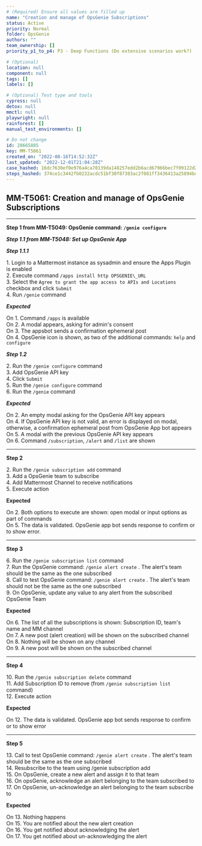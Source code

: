 ```yaml
---
# (Required) Ensure all values are filled up
name: "Creation and manage of OpsGenie Subscriptions"
status: Active
priority: Normal
folder: OpsGenie
authors: ""
team_ownership: []
priority_p1_to_p4: P3 - Deep Functions (Do extensive scenarios work?)

# (Optional)
location: null
component: null
tags: []
labels: []

# (Optional) Test type and tools
cypress: null
detox: null
mmctl: null
playwright: null
rainforest: []
manual_test_environments: []

# Do not change
id: 28665885
key: MM-T5061
created_on: "2022-08-16T14:52:32Z"
last_updated: "2022-12-01T21:04:28Z"
case_hashed: 16dc7630ef0e976a4ca70139da148257edd2b6acd67966bec7f09122d22e803f71e5c70dc4c766d6c58641923f60122c
steps_hashed: 374ce1c3442fb0232acdc51bf30f87383ac2f081ff3436413a25894bd2db57904d43d67e4289445cfbb9acdedcf4db09
---
```


<!-- (Auto-generated) Based on frontmatter's "key" and "name" -->

## MM-T5061: Creation and manage of OpsGenie Subscriptions

---

**Step 1 from MM-T5049: OpsGenie command: `/genie configure`**

<!-- (Auto-generated) Note: Steps 1.1 to 1.2 should not be updated here. Instead, modify directly to the referenced MM-T5049 test case. -->

_**Step 1.1 from MM-T5048: Set up OpsGenie App**_

<!-- (Auto-generated) Note: Step 1.1.1 should not be updated here. Instead, modify directly to the referenced MM-T5048 test case. -->

_**Step 1.1.1**_

1\. Login to a Mattermost instance as sysadmin and ensure the Apps Plugin is enabled\
2\. Execute command `/apps install http OPSGENIE\_URL`\
3\. Select the `Agree to grant the app access to APIs and Locations` checkbox and click `Submit`\
4\. Run `/genie` command

_**Expected**_

On 1. Command `/apps` is available\
On 2. A modal appears, asking for admin's consent\
On 3. The appsbot sends a confirmation ephemeral post\
On 4. OpsGenie icon is shown, as two of the additional commands: `help` and `configure`

_**Step 1.2**_

2\. Run the `/genie configure` command\
3\. Add OpsGenie API key\
4\. Click `Submit`\
5\. Run the `/genie configure` command\
6\. Run the `/genie` command

_**Expected**_

On 2. An empty modal asking for the OpsGenie API key appears\
On 4. If OpsGenie API key is not valid, an error is displayed on modal, otherwise, a confirmation ephemeral post from OpsGenie App bot appears\
On 5. A modal with the previous OpsGenie API key appears\
On 6. Command `/subscription`, `/alert` and `/list` are shown

---

**Step 2**

2\. Run the `/genie subscription add` command\
3\. Add a OpsGenie team to subscribe\
4\. Add Mattermost Channel to receive notifications\
5\. Execute action

**Expected**

On 2. Both options to execute are shown: open modal or input options as part of commands\
On 5. The data is validated. OpsGenie app bot sends response to confirm or to show error.

---

**Step 3**

6\. Run the `/genie subscription list` command\
7\. Run the OpsGenie command: `/genie alert create` . The alert's team should be the same as the one subscribed\
8\. Call to test OpsGenie command: `/genie alert create` . The alert's team should not be the same as the one subscribed\
9\. On OpsGenie, update any value to any alert from the subscribed OpsGenie Team

**Expected**

On 6. The list of all the subscriptions is shown: Subscription ID, team's name and MM channel\
On 7. A new post (alert creation) will be shown on the subscribed channel\
On 8. Nothing will be shown on any channel\
On 9. A new post will be shown on the subscribed channel

---

**Step 4**

10\. Run the `/genie subscription delete` command\
11\. Add Subscription ID to remove (from `/genie subscription list` command)\
12\. Execute action

**Expected**

On 12. The data is validated. OpsGenie app bot sends response to confirm or to show error

---

**Step 5**

13\. Call to test OpsGenie command: `/genie alert create` . The alert's team should be the same as the one subscribed\
14\. Resubscribe to the team using /genie subscription add\
15\. On OpsGenie, create a new alert and assign it to that team\
16\. On opsGenie, acknowledge an alert belonging to the team subscribed to\
17\. On OpsGenie, un-acknowledge an alert belonging to the team subscribe to

**Expected**

On 13. Nothing happens\
On 15. You are notified about the new alert creation\
On 16. You get notified about acknowledging the alert\
On 17. You get notified about un-acknowledging the alert
